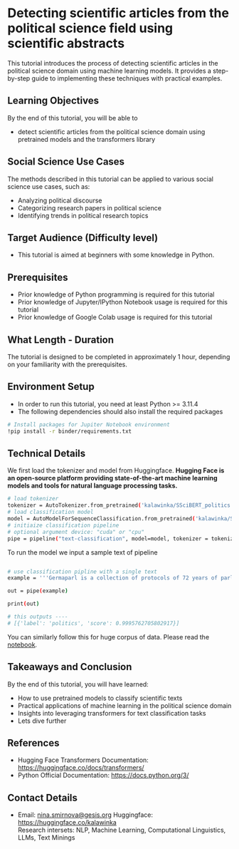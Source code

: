 # Detecting scientific articles from the political science field using scientific abstracts

This tutorial introduces the process of detecting scientific articles in the political science domain using machine learning models. It provides a step-by-step guide to implementing these techniques with practical examples.

## Learning Objectives

By the end of this tutorial, you will be able to
- detect scientific articles from the political science domain using pretrained models and the transformers library

## Social Science Use Cases

The methods described in this tutorial can be applied to various social science use cases, such as:

- Analyzing political discourse
- Categorizing research papers in political science
- Identifying trends in political research topics

## Target Audience (Difficulty level)
- This tutorial is aimed at beginners with some knowledge in Python.

## Prerequisites
- Prior knowledge of Python programming is required for this tutorial
- Prior knowledge of Jupyter/IPython Notebook usage is required for this tutorial
- Prior knowledge of Google Colab usage is required for this tutorial

## What Length - Duration

The tutorial is designed to be completed in approximately 1 hour, depending on your familiarity with the prerequisites.

## Environment Setup

 - In order to run this tutorial, you need at least Python >= 3.11.4  
 - The following dependencies should also install the required packages

```bash
# Install packages for Jupiter Notebook environment
!pip install -r binder/requirements.txt
```

## Technical Details 

We first load the tokenizer and model from Huggingface. 
**Hugging Face is an open-source platform providing state-of-the-art machine learning models and tools for natural language processing tasks.**

```bash
# load tokenizer
tokenizer = AutoTokenizer.from_pretrained('kalawinka/SSciBERT_politics')
# load classification model
model = AutoModelForSequenceClassification.from_pretrained('kalawinka/SSciBERT_politics')
# initiaize classification pipeline
# optional argument device: "cuda" or "cpu"
pipe = pipeline("text-classification", model=model, tokenizer = tokenizer, max_length=512, truncation=True)
```

To run the model we input a sample text of pipeline 
```bash

# use classification pipline with a single text
example = '''Germaparl is a collection of protocols of 72 years of parliamentary debates in the German Bundestag. Analysis of parliamentary debates can reveal the hidden programmatic-ideological positions of political parties. From the linguistic perspective, parliamentary debates can be analysed in terms of political discourse, sentiment and position-taking, and cross-cultural and gender differences. Our main focus is the analysis of interjections or ’Zwischenrufe’ and calls to order or ’Ordnungsrufe’. Calls to order are a good tool to analyse the negativity in politics. Moreover, we believe that both calls to order and interjections are able to reveal tendencies in the country’s political scene, collaboration patterns between political parties and the impact and productivity of a single politician or political party. To our best knowledge calls to order and interjections in the Germaparl corpus were not analysed by other researchers.'''

out = pipe(example)

print(out)

# this outputs ----
# [{'label': 'politics', 'score': 0.9995762705802917}]

```

You can similarly follow this for huge corpus of data. Please read the [notebook](Politics-Classifier.ipynb).

## Takeaways and Conclusion

By the end of this tutorial, you will have learned:

- How to use pretrained models to classify scientific texts
- Practical applications of machine learning in the political science domain
- Insights into leveraging transformers for text classification tasks
- Lets dive further 

## References

- Hugging Face Transformers Documentation: https://huggingface.co/docs/transformers/
- Python Official Documentation: https://docs.python.org/3/

## Contact Details
- Email: nina.smirnova@gesis.org
Huggingface: https://huggingface.co/kalawinka \
Research intersets: NLP, Machine Learning, Computational Linguistics, LLMs, Text Minings
